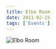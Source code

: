 ```yaml
---
title: Elbo Room
date: 2011-02-15
tags: ['Events']
---
```


![Elbo Room](/rm_ation/images/2011-02-15.jpg)
